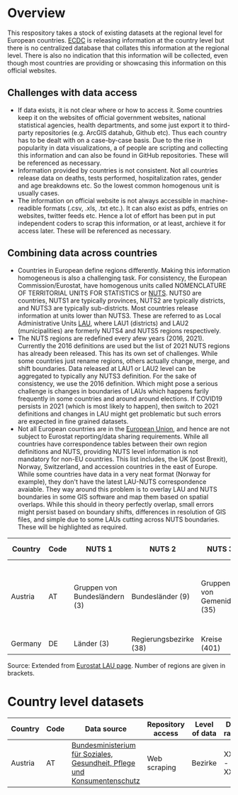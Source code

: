 # Overview
This respository takes a stock of existing datasets at the regional level for European countries. [ECDC](https://www.ecdc.europa.eu/) is releasing information at the country level but there is no centralized database that collates this information at the regional level. There is also no indication that this information will be collected, even though most countries are providing or showcasing this information on this official websites. 

## Challenges with data access


* If data exists, it is not clear where or how to access it. Some countries keep it on the websites of official government websites, national statistical agencies, health departments, and some just export it to third-party repositories (e.g. ArcGIS datahub, Github etc). Thus each country has to be dealt with on a case-by-case basis. Due to the rise in popularity in data visualizations, a of people are scripting and collecting this information and can also be found in GitHub repositories. These will be referenced as necessary.
* Information provided by countries is not consistent. Not all countries release data on deaths, tests performed, hospitalization rates, gender and age breakdowns etc. So the lowest common homogenous unit is usually cases.
* The information on official website is not always accessible in machine-readible formats (.csv, .xls, .txt etc.). It can also exist as pdfs, entries on websites, twitter feeds etc. Hence a lot of effort has been put in put independent coders to scrap this information, or at least, archieve it for access later. These will be referenced as necessary.


## Combining data across countries

* Countries in European define regions differently. Making this information homogeneous is also a challenging task. For consistency, the European Commission/Eurostat, have homogenous units called NOMENCLATURE OF TERRITORIAL UNITS FOR STATISTICS or [NUTS](https://ec.europa.eu/eurostat/web/nuts/background). NUTS0 are countries, NUTS1 are typically provinces, NUTS2 are typically districts, and NUTS3 are typically sub-districts. Most countries release information at units lower than NUTS3. These are referred to as Local Administrative Units [LAU](https://ec.europa.eu/eurostat/web/nuts/local-administrative-units), where LAU1 (districts) and LAU2 (municipalities) are formerly NUTS4 and NUTS5 regions respectively.
* The NUTS regions are redefined every afew years (2016, 2021). Currently the 2016 definitions are used but the list of 2021 NUTS regions has already been released. This has its own set of challenges. While some countries just rename regions, others actually change, merge, and shift boundaries. Data released at LAU1 or LAU2 level can be aggregated to typically any NUTS3 definition. For the sake of consistency, we use the 2016 definition. Which might pose a serious challenge is changes in boundaries of LAUs which happens farily frequently in some countries and around around elections. If COVID19 persists in 2021 (which is most likely to happen), then switch to 2021 definitions and changes in LAU might get problematic but such errors are expected in fine grained datasets.
* Not all European countries are in the [European Union](https://europa.eu/european-union/about-eu/countries_en), and hence are not subject to Eurostat reporting/data sharing requirements. While all countries have correspondence tables between their own region definitions and NUTS, providing NUTS level information is not mandatory for non-EU countries. This list includes, the UK (post Brexit), Norway, Switzerland, and accession countries in the east of Europe. While some countries have data in a very neat format (Norway for example), they don't have the latest LAU-NUTS correspondence avaiable. They way around this problem is to overlay LAU and NUTS boundaries in some GIS software and map them based on spatial overlaps. While this should in theory perfectly overlap, small errors might persist based on boundary shifts, differences in resolution of GIS files, and simple due to some LAUs cutting across NUTS boundaries. These will be highlighted as required.



| Country | Code | NUTS 1 | NUTS 2 | NUTS 3 | LAU | Other levels | Notes |
| --- | --- | --- | --- | --- | --- | --- | --- | 
| Austria | AT  | Gruppen von Bundesländern (3) | Bundesländer (9) | Gruppen von Gemeniden (35) | Gemeniden (2096) | Bezirke  | Bezirke or Districts are between LAU and NUTS 3 regions | 
| Germany | DE  | Länder (3) | Regierungsbezirke (38) | Kreise (401) | Gemeniden (11087) |   |  | 

Source: Extended from [Eurostat LAU page](https://ec.europa.eu/eurostat/web/nuts/national-structures). Number of regions are given in brackets.

# Country level datasets

| Country | Code  | Data source | Repository access | Level of data | Date range  | Notes |
| --- |  --- |  --- |  --- |  --- |  --- |  --- | 
| Austria | AT  | [Bundesministerium für Soziales, Gesundheit, Pflege und Konsumentenschutz](https://info.gesundheitsministerium.at/)  | Web scraping  | Bezirke  | XXX - XXX  |   | 


